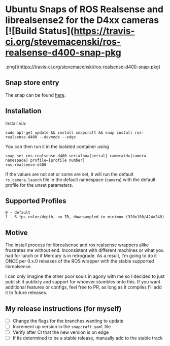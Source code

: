 # Ubuntu Snaps of ROS Realsense and librealsense2 for the D4xx cameras [![Build Status](https://travis-ci.org/stevemacenski/ros-realsense-d400-snap-pkg
.png)](https://travis-ci.org/stevemacenski/ros-realsense-d400-snap-pkg)

## Snap store entry
The snap can be found [here]().

## Installation
Install via:

```
sudo apt-get update && install snapcraft && snap install ros-realsense-d400 --devmode --edge
```

You can then run it in the isolated container using 

```
snap set ros-realsense-d400 serialno=[serial] cameraid=[camera namespace] profile=[profile number]
ros-realsense-d400
```

If the values are not set or some are set, it will run the default `rs_camera.launch` file in the default namespace (`camera`) with the default profile for the unset parameters. 

## Supported Profiles

```
0 - default
1 - 6 fps color/depth, no IR, downsampled to minimum (320x180/424x240)
```

## Motive

The install process for librealsense and ros realsense wrappers alike frustrates me without end. Inconsistent with different machines or what you had for lunch or if Mercury is in retrograde. As a result, I'm going to do it ONCE per 0.x.0 releases of the ROS wrapper with the stable supported librealsense. 

I can only imagine the other poor souls in agony with me so I decided to just publish it publicly and support for whoever stumbles onto this. If you want additional features or configs, feel free to PR, as long as it compiles I'll add it to future releases.

## My release instructions (for myself)

- [ ] Change the flags for the branches wanting to update
- [ ] Increment up version in the `snapcraft.yaml` file
- [ ] Verify after CI that the new version is on edge
- [ ] If its determined to be a stable release, manually add to the stable track
